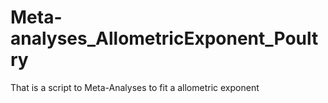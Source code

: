 # Meta-analyses_AllometricExponent_Poultry
That is a script to Meta-Analyses to fit a allometric exponent
